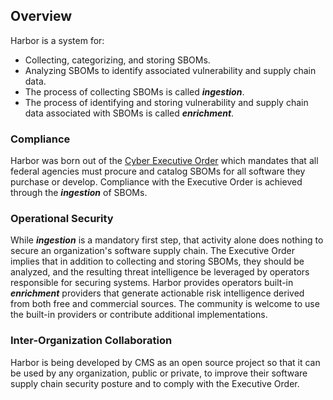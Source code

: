 ## Overview

Harbor is a system for:

- Collecting, categorizing, and storing SBOMs.
- Analyzing SBOMs to identify associated vulnerability and supply chain data.
- The process of collecting SBOMs is called **_ingestion_**.
- The process of identifying and storing vulnerability and supply chain data associated with SBOMs
  is called **_enrichment_**.

### Compliance

Harbor was born out of the [Cyber Executive Order](https://www.whitehouse.gov/briefing-room/presidential-actions/2021/05/12/executive-order-on-improving-the-nations-cybersecurity/)
which mandates that all federal agencies must procure and catalog SBOMs for all software they 
purchase or develop. Compliance with the Executive Order is achieved through the **_ingestion_** 
of SBOMs.

### Operational Security

While **_ingestion_** is a mandatory first step, that activity alone does nothing to secure an
organization's software supply chain. The Executive Order implies that in addition to collecting 
and storing SBOMs, they should be analyzed, and the resulting threat intelligence be leveraged by 
operators responsible for securing systems. Harbor provides operators built-in **_enrichment_** 
providers that generate actionable risk intelligence derived from both free and commercial sources.
The community is welcome to use the built-in providers or contribute additional implementations.

### Inter-Organization Collaboration

Harbor is being developed by CMS as an open source project so that it can be used by any 
organization, public or private, to improve their software supply chain security posture and to
comply with the Executive Order.


